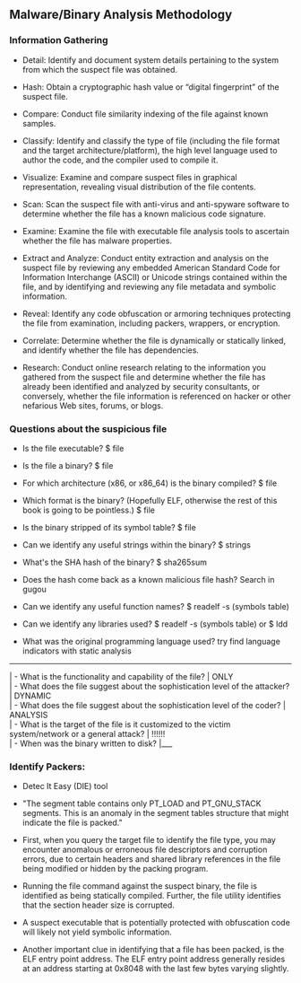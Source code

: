 ## Malware/Binary Analysis Methodology 


### Information Gathering

* Detail: Identify and document system details pertaining to the system from which the suspect file was obtained.

* Hash: Obtain a cryptographic hash value or “digital fingerprint” of the suspect file.

* Compare: Conduct file similarity indexing of the file against known samples.

* Classify: Identify and classify the type of file (including the file format and the target architecture/platform), the high level language used to author the code, and the compiler used to compile it.

* Visualize: Examine and compare suspect files in graphical representation, revealing visual distribution of the file contents.

* Scan: Scan the suspect file with anti-virus and anti-spyware software to determine whether the file has a known malicious code signature.

* Examine: Examine the file with executable file analysis tools to ascertain whether the file has malware properties.

* Extract and Analyze: Conduct entity extraction and analysis on the suspect file by reviewing any embedded American Standard Code for Information Interchange (ASCII) or Unicode strings contained within the file, and by identifying and reviewing any file metadata and symbolic information.

* Reveal: Identify any code obfuscation or armoring techniques protecting the file from examination, including packers, wrappers, or encryption.

* Correlate: Determine whether the file is dynamically or statically linked, and identify whether the file has dependencies.

* Research: Conduct online research relating to the information you gathered from the suspect file and determine whether the file has already been identified and analyzed by security consultants, or conversely, whether the file information is referenced on hacker or other nefarious Web sites, forums, or blogs.


### Questions about the suspicious file

- Is the file executable?
  $ file <file>

- Is the file a binary?
  $ file <file>

- For which architecture (x86, or x86_64) is the binary compiled?
  $ file <file>

- Which format is the binary? (Hopefully ELF, otherwise the rest of this book is going to be pointless.)
  $ file <file>

- Is the binary stripped of its symbol table?
  $ file <file>

- Can we identify any useful strings within the binary?
  $ strings <file>

- What's the SHA hash of the binary?
  $ sha265sum <file>

- Does the hash come back as a known malicious file hash?
  Search in gugou

- Can we identify any useful function names?
  $ readelf -s <file> (symbols table)
  
- Can we identify any libraries used?
  $ readelf -s <file> (symbols table) or $ ldd  

- What was the original programming language used?
  try find language indicators with static analysis
____
|               - What is the functionality and capability of the file?
|    ONLY           
|               - What does the file suggest about the sophistication level of the attacker?
|   DYNAMIC           
|               - What does the file suggest about the sophistication level of the coder?
|   ANALYSIS            
|               - What is the target of the file is it customized to the victim system/network or a general attack?
|    !!!!!!           
|               - When was the binary written to disk?
|___



### Identify Packers: 

* Detec It Easy (DIE) tool

* "The segment table contains only PT_LOAD and PT_GNU_STACK segments. This is an anomaly in the segment tables structure that might indicate the file is packed."

* First, when you query the target file to identify the file type, you may
encounter anomalous or erroneous file descriptors and corruption errors,
due to certain headers and shared library references in the file being
modified or hidden by the packing program. 

* Running the file command against the suspect binary, the file is identified as being statically 
compiled. Further, the file utility identifies that the section header size is corrupted.

* A suspect executable that is potentially protected with obfuscation code will likely not yield symbolic information.

* Another important clue in identifying that a file has been packed, is the
ELF entry point address. The ELF entry point address generally resides
at an address starting at 0x8048 with the last few bytes varying slightly.
